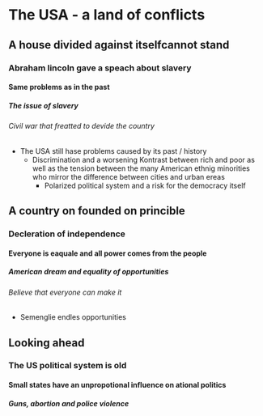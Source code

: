 # The USA - a land of conflicts
## A house divided against itselfcannot stand
### Abraham lincoln  gave a speach about slavery
#### Same problems as in the past
##### The issue of slavery
###### Civil war that freatted to devide the country 
* The USA still hase problems caused by its past / history
    * Discrimination and a worsening Kontrast between rich and poor as well as the tension between the many American ethnig minorities who mirror the difference between cities and urban ereas
        * Polarized political system and a risk for the democracy itself
## A country on founded on princible
### Decleration of independence 
#### Everyone is eaquale and all power comes  from the people
##### American dream and equality of opportunities
###### Believe that everyone can make it 
* Semenglie endles opportunities 
## Looking ahead
### The US political system is old
#### Small states have an unpropotional influence on  ational politics
##### Guns, abortion and police violence 
